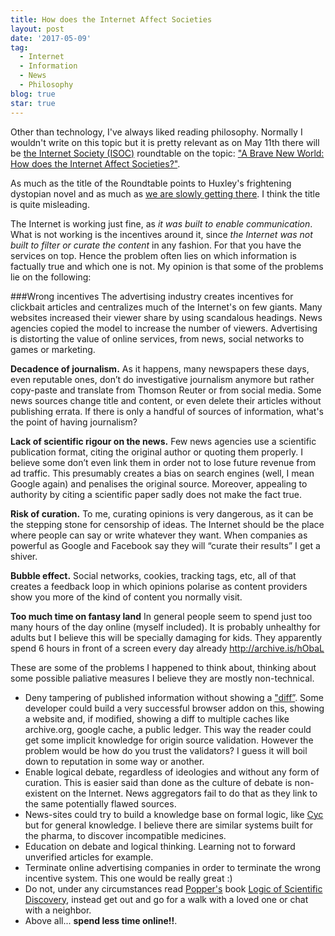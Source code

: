 ```yaml
---
title: How does the Internet Affect Societies
layout: post
date: '2017-05-09'
tag:
  - Internet
  - Information
  - News
  - Philosophy
blog: true
star: true
---
```


Other than technology, I've always liked reading philosophy. Normally I wouldn't write on this topic but it is pretty relevant as on May 11th there will be [the Internet Society (ISOC)](https://en.wikipedia.org/wiki/Internet_Society) roundtable on the topic: ["A Brave New World: How does the Internet Affect Societies?"](https://www.internetsociety.org/25th/roundtable-may11).

As much as the title  of the Roundtable points to Huxley's frightening dystopian novel and as much as [we are slowly getting there](https://en.wikipedia.org/wiki/Dystopia#Typical_dystopian_claims). I think the title is quite misleading.

The Internet is working just fine, as *it was built to enable communication*. What is not working is the incentives around it, since *the Internet was not built to filter or curate the content* in any fashion. For that you have the services on top. Hence the problem often lies on which information is factually true and which one is not. My opinion is that some of the problems lie on the following:

###Wrong incentives
The advertising industry creates incentives for clickbait articles and centralizes much of the Internet's on few giants. Many websites increased their viewer share by using scandalous headings. News agencies copied the model to increase the number of viewers. Advertising is distorting the value of online services, from news, social networks to games or marketing.

**Decadence of journalism.**
As it happens, many newspapers these days, even reputable ones, don’t do investigative journalism anymore but rather copy-paste and translate from Thomson Reuter or from social media. Some news sources change title and content, or even delete their articles without publishing errata. If there is only a handful of sources of information, what's the point of having journalism?

**Lack of scientific rigour on the news.**
Few news agencies use a scientific publication format, citing the original author or quoting them properly. I believe some don’t even link them in order not to lose future revenue from ad traffic. This presumably creates a bias on search engines (well, I mean Google again) and penalises the original source. Moreover, appealing to authority by citing a scientific paper sadly does not make the fact true.

**Risk of curation.**
To me, curating opinions is very dangerous, as it can be the stepping stone for censorship of ideas. The Internet should be the place where people can say or write whatever they want. When companies as powerful as Google and Facebook say they will “curate their results” I get a shiver.

**Bubble effect.**
Social networks, cookies, tracking tags, etc, all of that creates a feedback loop in which opinions polarise as content providers show you more of the kind of content you normally visit.

**Too much time on fantasy land**
In general people seem to spend just too many hours of the day online (myself included). It is probably unhealthy for adults but I believe this will be specially damaging for kids. They apparently spend 6 hours in front of a screen every day already http://archive.is/hObaL  

These are some of the problems I happened to think about, thinking about some possible paliative measures I believe they are mostly non-technical.

- Deny tampering of published information without showing a ["diff”](https://en.wikipedia.org/wiki/Diff_utility). Some developer could build a very successful browser addon on this, showing a website and, if modified, showing a diff to multiple caches like archive.org, google cache, a public ledger. This way the reader could get some implicit knowledge for origin source validation. However the problem would be how do you trust the validators? I guess it will boil down to reputation in some way or another.
- Enable logical debate, regardless of ideologies and without any form of curation. This is easier said than done as the culture of debate is non-existent on the Internet. News aggregators fail to do that as they link to the same potentially flawed sources.
- News-sites could try to build a knowledge base on formal logic, like [Cyc](https://en.wikipedia.org/wiki/Cyc) but for general knowledge. I believe there are similar systems built for the pharma, to discover incompatible medicines.
- Education on debate and logical thinking. Learning not to forward unverified articles for example.
- Terminate online advertising companies in order to terminate the wrong incentive system. This one would be really great :)
- Do not, under any circumstances read [Popper's](https://www.youtube.com/watch?v=AsFdH0Q7RSs) book [Logic of Scientific Discovery](https://en.wikipedia.org/wiki/The_Logic_of_Scientific_Discovery), instead get out and go for a walk with a loved one or chat with a neighbor.
- Above all... **spend less time online!!**.
